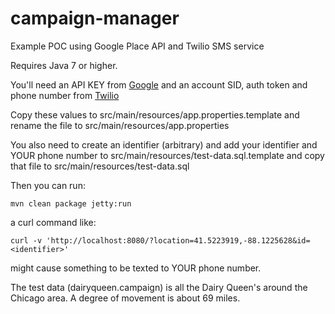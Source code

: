 # campaign-manager
Example POC using Google Place API and Twilio SMS service

Requires Java 7 or higher.

You'll need an API KEY from [Google](https://developers.google.com/maps/web/)
and an account SID, auth token and phone number from [Twilio](https://www.twilio.com/docs/api/rest)

Copy these values to src/main/resources/app.properties.template and
rename the file to src/main/resources/app.properties

You also need to create an identifier (arbitrary) and add your
identifier and YOUR phone number to
src/main/resources/test-data.sql.template and copy that file to
src/main/resources/test-data.sql

Then you can run:

    mvn clean package jetty:run

a curl command like:

    curl -v 'http://localhost:8080/?location=41.5223919,-88.1225628&id=<identifier>'

might cause something to be texted to YOUR phone number.

The test data (dairyqueen.campaign) is all the Dairy Queen's around
the Chicago area. A degree of movement is about 69 miles.